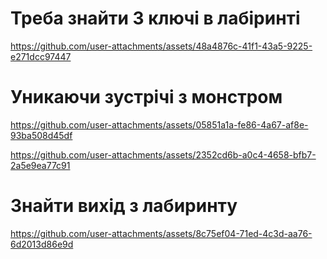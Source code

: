 # Треба знайти 3 ключі в лабіринті
https://github.com/user-attachments/assets/48a4876c-41f1-43a5-9225-e271dcc97447

# Уникаючи зустрічі з монстром
https://github.com/user-attachments/assets/05851a1a-fe86-4a67-af8e-93ba508d45df

https://github.com/user-attachments/assets/2352cd6b-a0c4-4658-bfb7-2a5e9ea77c91
# Знайти вихід з лабиринту
https://github.com/user-attachments/assets/8c75ef04-71ed-4c3d-aa76-6d2013d86e9d
